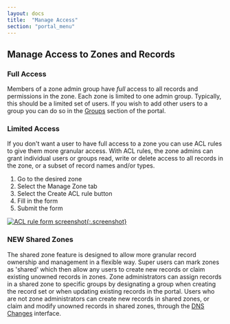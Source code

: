 ```yaml
---
layout: docs
title:  "Manage Access"
section: "portal_menu"
---
```

## Manage Access to Zones and Records <a id="access"></a>
### Full Access
Members of a zone admin group have *full* access to all records and permissions in the zone.  Each zone is limited to one admin group.  Typically, this should be a limited set of
users. If you wish to add other users to a group you can do so in the [Groups](manage-membership.html) section of the portal.

### Limited Access
If you don't want a user to have full access to a zone you can use ACL rules to give them more granular access. With ACL rules, the zone admins can grant individual users or groups read, write or delete access to all records in the zone, or a subset of record names and/or types.
1. Go to the desired zone
1. Select the Manage Zone tab
1. Select the Create ACL rule button
1. Fill in the form
1. Submit the form

[![ACL rule form screenshot](../img/portal/create-acl-rule.png){:.screenshot}](../img/portal/create-acl-rule.png)

### <span class="important">**NEW**</span> Shared Zones
The shared zone feature is designed to allow more granular record ownership and management in a flexible way. Super users can mark zones as 'shared' which then allow any users to create new records or claim existing unowned records in zones. Zone administrators can assign records in a shared zone to specific groups by designating a group when creating the record set or when updating existing records in the portal. Users who are not zone administrators can create new records in shared zones, or claim and modify unowned records in shared zones, through the [DNS Changes](dns-changes.html) interface.
